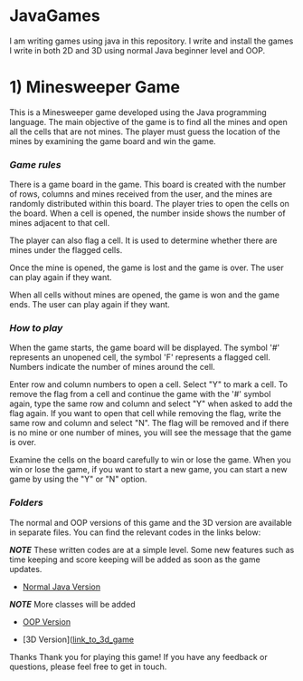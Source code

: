 # JavaGames
I am writing games using java in this repository. I write and install the games I write in both 2D and 3D using normal Java beginner level and OOP.

# 1) Minesweeper Game
This is a Minesweeper game developed using the Java programming language. The main objective of the game is to find all the mines and open all the cells that are not mines. The player must guess the location of the mines by examining the game board and win the game.

### ***Game rules***
There is a game board in the game. This board is created with the number of rows, columns and mines received from the user, and the mines are randomly distributed within this board.
The player tries to open the cells on the board. When a cell is opened, the number inside shows the number of mines adjacent to that cell.

The player can also flag a cell. It is used to determine whether there are mines under the flagged cells.

Once the mine is opened, the game is lost and the game is over. The user can play again if they want.

When all cells without mines are opened, the game is won and the game ends. The user can play again if they want.

### ***How to play***
When the game starts, the game board will be displayed. The symbol '#' represents an unopened cell, the symbol 'F' represents a flagged cell. Numbers indicate the number of mines around the cell.

Enter row and column numbers to open a cell. Select "Y" to mark a cell. To remove the flag from a cell and continue the game with the '#' symbol again, type the same row and column and select "Y" when asked to add the flag again. If you want to open that cell while removing the flag, write the same row and column and select "N". The flag will be removed and if there is no mine or one number of mines, you will see the message that the game is over.

Examine the cells on the board carefully to win or lose the game.
When you win or lose the game, if you want to start a new game, you can start a new game by using the "Y" or "N" option.
### ***Folders***

The normal and OOP versions of this game and the 3D version are available in separate files. You can find the relevant codes in the links below:                                                                                                                                         

***NOTE***
These written codes are at a simple level. Some new features such as time keeping and score keeping will be added as soon as the game updates. 

- [Normal Java Version](https://github.com/yagmurbasoglu/JavaGames/blob/5fd9af977c44695df62b49fc8720f1a065e85bef/MinesweeperGame.zip)                                                                                                                                                     

***NOTE***
  More classes will be added
  
- [OOP Version](https://github.com/yagmurbasoglu/MinesweeperGame/blob/3c925282e4abb29fdcd21c565e4efacc5a49977b/MinesweeperGameOOP.zip)
  
- [3D Version]([link_to_3d_game](https://github.com/yagmurbasoglu/MinesweeperGame/blob/22a200c8a9de2f1abae9ed142a5fd1c99e22868b/MinesweeperGame3D.zip)

  
Thanks
Thank you for playing this game! If you have any feedback or questions, please feel free to get in touch.
